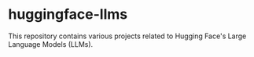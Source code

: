 # huggingface-llms
This repository contains various projects related to Hugging Face's Large Language Models (LLMs).

